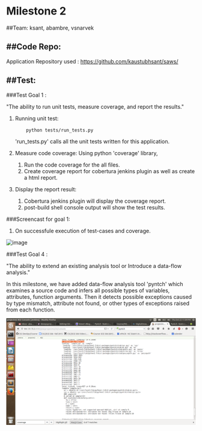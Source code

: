 # Milestone 2

##Team:
ksant, abambre, vsnarvek

##Code Repo:
--------------------------------------------------------------------------

Application Repository used :  https://github.com/kaustubhsant/saws/

##Test:
--------------------------------------------------------------------------

###Test Goal 1 :
    
"The ability to run unit tests, measure coverage, and report the results."

1. Running unit test:
    ```
        python tests/run_tests.py
    ```
    'run_tests.py' calls all the unit tests written for this application.

2. Measure code coverage: Using python 'coverage' library,
    1. Run the code coverage for the all files.
    2. Create coverage report for cobertura jenkins plugin as well as create a html report.

3. Display the report result:
    1. Cobertura jenkins plugin will display the coverage report.
    2. post-build shell console output will show the test results.

###Screencast for goal 1:

1. On successfule execution of test-cases and coverage.

![image](/images/anim.gif)


###Test Goal 4 :

"The ability to extend an existing analysis tool or Introduce a data-flow analysis."

In this milestone, we have added data-flow analysis tool 'pyntch' which examines a source code and infers all possible types of variables, attributes, function arguments. Then it detects possible exceptions caused by type mismatch, attribute not found, or other types of exceptions raised from each function.

![image](/images/pytch_error.png)


